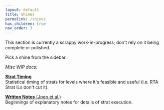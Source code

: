```yaml
---
layout: default
title: Shines
permalink: /shines
has_children: true
nav_order: 3
---
```

This section is currently a scrappy work-in-progress; don't rely on it being complete or polished.

Pick a shine from the sidebar.

*Misc WIP docs:*

[**Strat Timing**](https://docs.google.com/spreadsheets/d/1h4ocgbBk-i4n7x6dMlERhfdKe1PrG7j1AOAIJ6zGjcw)  
Statistical timing of strats for levels where it's feasible and useful (i.e. RTA Strat ILs don't cut it).

[**Written Notes** (Jpep et al.)](https://docs.google.com/document/d/19bfzNgOFoRVPDxK6hnolEjGHfu1OpM65O9UPoW1xRQs)  
Beginnings of explanatory notes for details of strat execution.
